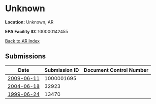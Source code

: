 # Unknown

**Location:** Unknown, AR

**EPA Facility ID:** 100000142455

[Back to AR Index](../../index.md)

## Submissions

| Date | Submission ID | Document Control Number |
|------|--------------|-------------------------|
| [2009-06-11](submissions/1000001695.md) | 1000001695 |  |
| [2004-06-18](submissions/32923.md) | 32923 |  |
| [1999-06-24](submissions/13470.md) | 13470 |  |
